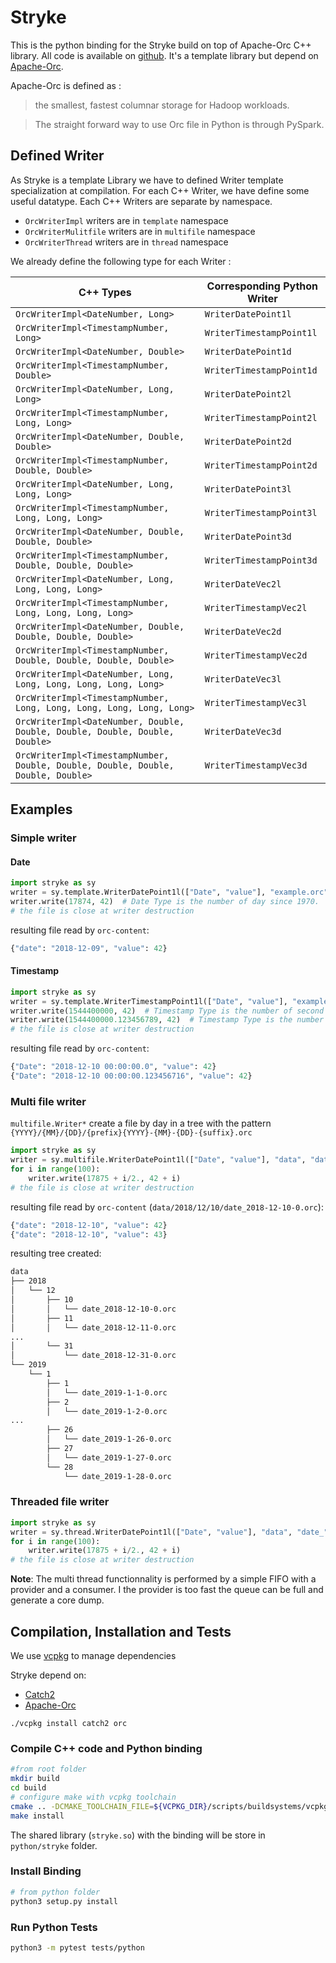 # Stryke

This is the python binding for the Stryke build on top of Apache-Orc C++ library. All code is available on [github](https://github.com/edmBernard/Stryke). It's a template library but depend on [Apache-Orc](https://orc.apache.org/).

Apache-Orc is defined as :
> the smallest, fastest columnar storage for Hadoop workloads.

> The straight forward way to use Orc file in Python is through PySpark.

## Defined Writer

As Stryke is a template Library we have to defined Writer template specialization at compilation.
For each C++ Writer, we have define some useful datatype. Each C++ Writers are separate by namespace.
* `OrcWriterImpl` writers are in `template` namespace
* `OrcWriterMulitfile` writers are in `multifile` namespace
* `OrcWriterThread` writers are in `thread` namespace

We already define the following type for each Writer :

| C++ Types | Corresponding Python Writer |
|--|--|
| `OrcWriterImpl<DateNumber, Long>` | `WriterDatePoint1l` |
| `OrcWriterImpl<TimestampNumber, Long>` | `WriterTimestampPoint1l` |
| `OrcWriterImpl<DateNumber, Double>` | `WriterDatePoint1d` |
| `OrcWriterImpl<TimestampNumber, Double>` | `WriterTimestampPoint1d` |
| `OrcWriterImpl<DateNumber, Long, Long>` | `WriterDatePoint2l` |
| `OrcWriterImpl<TimestampNumber, Long, Long>` | `WriterTimestampPoint2l` |
| `OrcWriterImpl<DateNumber, Double, Double>` | `WriterDatePoint2d` |
| `OrcWriterImpl<TimestampNumber, Double, Double>` | `WriterTimestampPoint2d` |
| `OrcWriterImpl<DateNumber, Long, Long, Long>` | `WriterDatePoint3l` |
| `OrcWriterImpl<TimestampNumber, Long, Long, Long>` | `WriterTimestampPoint3l` |
| `OrcWriterImpl<DateNumber, Double, Double, Double>` | `WriterDatePoint3d` |
| `OrcWriterImpl<TimestampNumber, Double, Double, Double>` | `WriterTimestampPoint3d` |
| `OrcWriterImpl<DateNumber, Long, Long, Long, Long>` | `WriterDateVec2l` |
| `OrcWriterImpl<TimestampNumber, Long, Long, Long, Long>` | `WriterTimestampVec2l` |
| `OrcWriterImpl<DateNumber, Double, Double, Double, Double>` | `WriterDateVec2d` |
| `OrcWriterImpl<TimestampNumber, Double, Double, Double, Double>` | `WriterTimestampVec2d` |
| `OrcWriterImpl<DateNumber, Long, Long, Long, Long, Long, Long>` | `WriterDateVec3l` |
| `OrcWriterImpl<TimestampNumber, Long, Long, Long, Long, Long, Long>` | `WriterTimestampVec3l` |
| `OrcWriterImpl<DateNumber, Double, Double, Double, Double, Double, Double>` | `WriterDateVec3d` |
| `OrcWriterImpl<TimestampNumber, Double, Double, Double, Double, Double, Double>` | `WriterTimestampVec3d` |


## Examples

### Simple writer

#### Date

```python
import stryke as sy
writer = sy.template.WriterDatePoint1l(["Date", "value"], "example.orc", sy.WriterOptions())
writer.write(17874, 42)  # Date Type is the number of day since 1970.
# the file is close at writer destruction
```

resulting file read by `orc-content`:
```python
{"date": "2018-12-09", "value": 42}
```

#### Timestamp

```python
import stryke as sy
writer = sy.template.WriterTimestampPoint1l(["Date", "value"], "example.orc", sy.WriterOptions())
writer.write(1544400000, 42)  # Timestamp Type is the number of second since 1970.
writer.write(1544400000.123456789, 42)  # Timestamp Type is the number of second since 1970.
# the file is close at writer destruction
```

resulting file read by `orc-content`:
```python
{"Date": "2018-12-10 00:00:00.0", "value": 42}
{"Date": "2018-12-10 00:00:00.123456716", "value": 42}
```

### Multi file writer

`multifile.Writer*` create a file by day in a tree with the pattern `{YYYY}/{MM}/{DD}/{prefix}{YYYY}-{MM}-{DD}-{suffix}.orc`
```python
import stryke as sy
writer = sy.multifile.WriterDatePoint1l(["Date", "value"], "data", "date_", sy.WriterOptions())
for i in range(100):
    writer.write(17875 + i/2., 42 + i)
# the file is close at writer destruction
```

resulting file read by `orc-content` (`data/2018/12/10/date_2018-12-10-0.orc`):
```python
{"date": "2018-12-10", "value": 42}
{"date": "2018-12-10", "value": 43}
```

resulting tree created:
```bash
data
├── 2018
│   └── 12
│       ├── 10
│       │   └── date_2018-12-10-0.orc
│       ├── 11
│       │   └── date_2018-12-11-0.orc
...
│       └── 31
│           └── date_2018-12-31-0.orc
└── 2019
    └── 1
        ├── 1
        │   └── date_2019-1-1-0.orc
        ├── 2
        │   └── date_2019-1-2-0.orc
...
        ├── 26
        │   └── date_2019-1-26-0.orc
        ├── 27
        │   └── date_2019-1-27-0.orc
        └── 28
            └── date_2019-1-28-0.orc
```

### Threaded file writer

```python
import stryke as sy
writer = sy.thread.WriterDatePoint1l(["Date", "value"], "data", "date_", sy.WriterOptions())
for i in range(100):
    writer.write(17875 + i/2., 42 + i)
# the file is close at writer destruction
```

**Note**: The multi thread functionnality is performed by a simple FIFO with a provider and a consumer. I the provider is too fast the queue can be full and generate a core dump.

## Compilation, Installation and Tests

We use [vcpkg](https://github.com/Microsoft/vcpkg) to manage dependencies

Stryke depend on:
* [Catch2](https://github.com/catchorg/Catch2)
* [Apache-Orc](https://orc.apache.org/)

```
./vcpkg install catch2 orc
```

### Compile C++ code and Python binding

```bash
#from root folder
mkdir build
cd build
# configure make with vcpkg toolchain
cmake .. -DCMAKE_TOOLCHAIN_FILE=${VCPKG_DIR}/scripts/buildsystems/vcpkg.cmake -DBUILD_PYTHON_BINDING
make install
```

The shared library (`stryke.so`) with the binding will be store in `python/stryke` folder.

### Install Binding

```bash
# from python folder
python3 setup.py install
```

### Run Python Tests

```bash
python3 -m pytest tests/python
```
